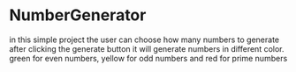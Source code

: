 # NumberGenerator
in this simple project the user can choose how many numbers to generate 
after clicking the generate button it will generate numbers in different color.
green for even numbers,
yellow for odd numbers and
red for prime numbers

